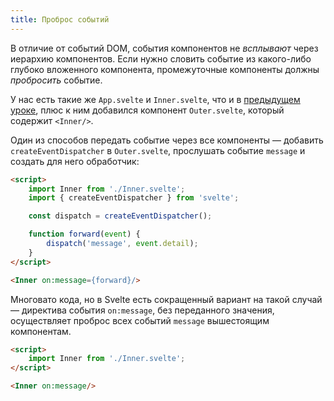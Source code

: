 ```yaml
---
title: Проброс событий
---
```


В отличие от событий DOM, события компонентов не *всплывают* через иерархию компонентов. Если нужно словить событие из какого-либо глубоко вложенного компонента, промежуточные компоненты должны *пробросить* событие.

У нас есть такие же `App.svelte` и `Inner.svelte`, что и в [предыдущем уроке](tutorial/component-events), плюс к ним добавился компонент `Outer.svelte`, который содержит `<Inner/>`.

Один из способов передать событие через все компоненты — добавить `createEventDispatcher` в `Outer.svelte`, прослушать событие `message` и создать для него обработчик:

```html
<script>
	import Inner from './Inner.svelte';
	import { createEventDispatcher } from 'svelte';

	const dispatch = createEventDispatcher();

	function forward(event) {
		dispatch('message', event.detail);
	}
</script>

<Inner on:message={forward}/>
``` 

Многовато кода, но в Svelte есть сокращенный вариант на такой случай — директива события `on:message`, без переданного значения, осуществляет проброс всех событий `message` вышестоящим компонентам.

```html
<script>
	import Inner from './Inner.svelte';
</script>

<Inner on:message/>
```
